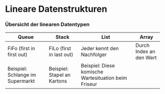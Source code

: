 # Lineare Datenstrukturen

### Übersicht der linearen Datentypen
| Queue | Stack | List |Array |
|--|--|--|--
| FiFo (first in first out) | FiLo (first in last out) | Jeder kennt den Nachfolger | Durch Index an den Wert
| Beispiel: Schlange im Supermarkt | Beispiel: Stapel an Kartons | Beispiel: Diese komische Wartesituation beim Friseur | |Sitzplätze und Namen 
<!--stackedit_data:
eyJoaXN0b3J5IjpbNTMwMzIzMjAyLDE5NjIwOTgwMTUsLTc1NT
Q1MzY3MSw4MTIzNTc0NzRdfQ==
-->